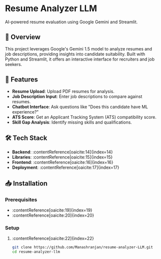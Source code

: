 # Resume Analyzer LLM

AI-powered resume evaluation using Google Gemini and Streamlit.

## 🧠 Overview

This project leverages Google's Gemini 1.5 model to analyze resumes and job descriptions, providing insights into candidate suitability. Built with Python and Streamlit, it offers an interactive interface for recruiters and job seekers.

## 🚀 Features

- **Resume Upload**: Upload PDF resumes for analysis.
- **Job Description Input**: Enter job descriptions to compare against resumes.
- **Chatbot Interface**: Ask questions like "Does this candidate have ML experience?"
- **ATS Score**: Get an Applicant Tracking System (ATS) compatibility score.
- **Skill Gap Analysis**: Identify missing skills and qualifications.

## 🛠️ Tech Stack

- **Backend**: :contentReference[oaicite:14]{index=14}
- **Libraries**: :contentReference[oaicite:15]{index=15}
- **Frontend**: :contentReference[oaicite:16]{index=16}
- **Deployment**: :contentReference[oaicite:17]{index=17}

## 📥 Installation

### Prerequisites

- :contentReference[oaicite:19]{index=19}
- :contentReference[oaicite:20]{index=20}

### Setup

1. :contentReference[oaicite:22]{index=22}

   ```bash
   git clone https://github.com/Manashranjan/resume-analyzer-LLM.git
   cd resume-analyzer-llm


